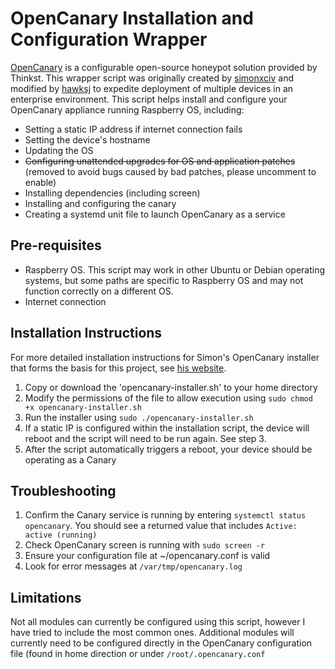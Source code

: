 # OpenCanary Installation and Configuration Wrapper

[OpenCanary](https://github.com/thinkst/opencanary) is a configurable open-source honeypot solution provided by Thinkst. This wrapper script was originally created by [simonxciv](https://github.com/simonxciv) and modified by [hawksj](https://github.com/hawksj) to expedite deployment of multiple devices in an enterprise environment. This script helps install and configure your OpenCanary appliance running Raspberry OS, including:

- Setting a static IP address if internet connection fails
- Setting the device's hostname
- Updating the OS
- ~~Configuring unattended upgrades for OS and application patches~~ (removed to avoid bugs caused by bad patches, please uncomment to enable)
- Installing dependencies (including screen)
- Installing and configuring the canary
- Creating a systemd unit file to launch OpenCanary as a service

## Pre-requisites
- Raspberry OS. This script may work in other Ubuntu or Debian operating systems, but some paths are specific to Raspberry OS and may not function correctly on a different OS.
- Internet connection

## Installation Instructions

For more detailed installation instructions for Simon's OpenCanary installer that forms the basis for this project, see [his website](https://smnbkly.co/blog/opencanary-free-flexible-distributed-honeypot).

1. Copy or download the 'opencanary-installer.sh' to your home directory
2. Modify the permissions of the file to allow execution using `sudo chmod +x opencanary-installer.sh`
3. Run the installer using `sudo ./opencanary-installer.sh`
4. If a static IP is configured within the installation script, the device will reboot and the script will need to be run again. See step 3.
5. After the script automatically triggers a reboot, your device should be operating as a Canary

## Troubleshooting
1. Confirm the Canary service is running by entering `systemctl status opencanary`. You should see a returned value that includes `Active: active (running)`
2. Check OpenCanary screen is running with `sudo screen -r` 
3. Ensure your configuration file at \~/opencanary.conf is valid
4. Look for error messages at `/var/tmp/opencanary.log`

## Limitations
Not all modules can currently be configured using this script, however I have tried to include the most common ones. Additional modules will currently need to be configured directly in the OpenCanary configuration file (found in home direction or under `/root/.opencanary.conf`
